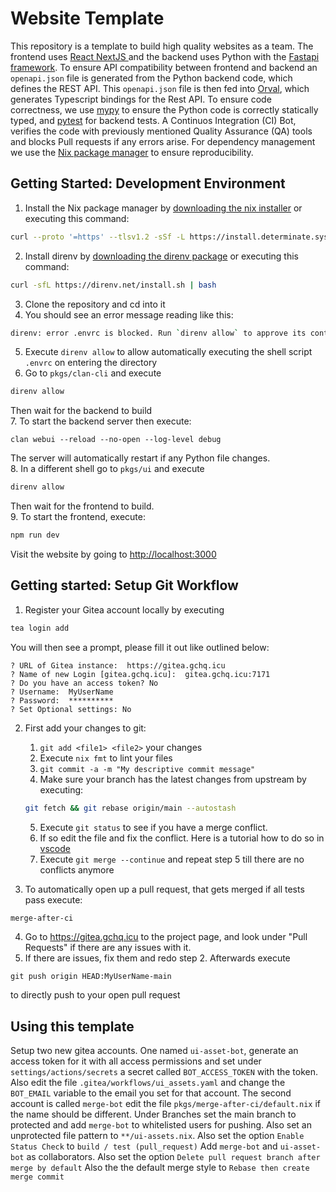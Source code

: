 # Website Template

This repository is a template to build high quality websites as a team.
The frontend uses [React NextJS
](https://nextjs.org/) and the backend uses Python with the [Fastapi framework](https://fastapi.tiangolo.com/). To ensure API compatibility between frontend and backend an `openapi.json` file is generated from the Python backend code, which defines the REST API. This `openapi.json` file is then fed into [Orval](https://orval.dev/), which generates Typescript bindings for the Rest API. To ensure code correctness, we use [mypy](https://mypy-lang.org/) to ensure the Python code is correctly statically typed, and [pytest](https://docs.pytest.org/en/7.4.x/) for backend tests. A Continuos Integration (CI) Bot, verifies the code with previously mentioned Quality Assurance (QA) tools and blocks Pull requests if any errors arise.
For dependency management we use the [Nix package manager](https://nixos.org/) to ensure reproducibility.

## Getting Started: Development Environment

1. Install the Nix package manager by [downloading the nix installer](https://github.com/DeterminateSystems/nix-installer/releases) or executing this command:

```bash
curl --proto '=https' --tlsv1.2 -sSf -L https://install.determinate.systems/nix | sh -s -- install
```

2. Install direnv by [downloading the direnv package](https://direnv.net/docs/installation.html) or executing this command:

```bash
curl -sfL https://direnv.net/install.sh | bash
```

3. Clone the repository and cd into it
4. You should see an error message reading like this:

```bash
direnv: error .envrc is blocked. Run `direnv allow` to approve its content
```

5. Execute `direnv allow` to allow automatically executing the shell script `.envrc` on entering the directory
6. Go to `pkgs/clan-cli` and execute

```bash
direnv allow
```

Then wait for the backend to build  
7. To start the backend server then execute:

```
clan webui --reload --no-open --log-level debug
```

The server will automatically restart if any Python file changes.  
8. In a different shell go to `pkgs/ui` and execute

```bash
direnv allow
```

Then wait for the frontend to build.  
9. To start the frontend, execute:

```bash
npm run dev
```

Visit the website by going to [http://localhost:3000](http://localhost:3000)

## Getting started: Setup Git Workflow

1. Register your Gitea account locally by executing

```bash
tea login add
```

You will then see a prompt, please fill it out like outlined below:

```
? URL of Gitea instance:  https://gitea.gchq.icu
? Name of new Login [gitea.gchq.icu]:  gitea.gchq.icu:7171
? Do you have an access token? No
? Username:  MyUserName
? Password:  **********
? Set Optional settings: No
```

2. First add your changes to git:

   1. `git add <file1> <file2>` your changes
   2. Execute `nix fmt` to lint your files
   3. `git commit -a -m "My descriptive commit message"`
   4. Make sure your branch has the latest changes from upstream by executing:

   ```bash
   git fetch && git rebase origin/main --autostash
   ```

   5. Execute `git status` to see if you have a merge conflict.
   6. If so edit the file and fix the conflict. Here is a tutorial how to do so in [vscode](https://code.visualstudio.com/docs/sourcecontrol/overview#_merge-conflicts)
   7. Execute `git merge --continue` and repeat step 5 till there are no conflicts anymore

3. To automatically open up a pull request, that gets merged if all tests pass execute:

```bash
merge-after-ci
```

4. Go to https://gitea.gchq.icu to the project page, and look under "Pull Requests" if there are any issues with it.
5. If there are issues, fix them and redo step 2. Afterwards execute

```
git push origin HEAD:MyUserName-main
```

to directly push to your open pull request

## Using this template

Setup two new gitea accounts.
One named `ui-asset-bot`, generate an access token for it with all access permissions and set under `settings/actions/secrets` a secret called `BOT_ACCESS_TOKEN` with the token.
Also edit the file `.gitea/workflows/ui_assets.yaml` and change the `BOT_EMAIL` variable to the email you set for that account.
The second account is called `merge-bot` edit the file `pkgs/merge-after-ci/default.nix`
if the name should be different.
Under Branches set the main branch to protected and add `merge-bot` to whitelisted users for pushing.
Also set an unprotected file pattern to `**/ui-assets.nix`.
Also set the option `Enable Status Check` to `build / test (pull_request)`
Add `merge-bot` and `ui-asset-bot` as collaborators.
Also set the option `Delete pull request branch after merge by default`
Also the the default merge style to `Rebase then create merge commit`
